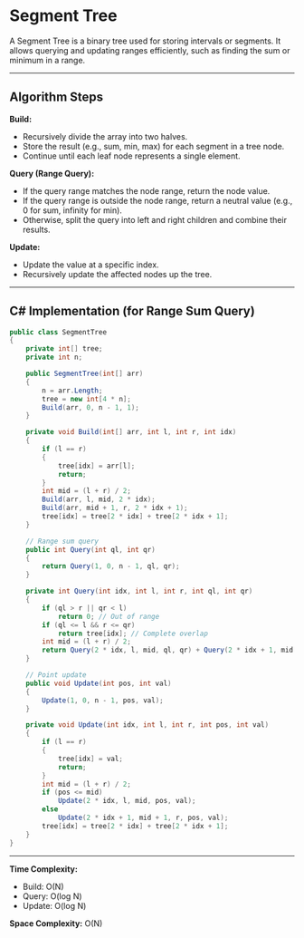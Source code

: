 # Segment Tree

A Segment Tree is a binary tree used for storing intervals or segments. It allows querying and updating ranges efficiently, such as finding the sum or minimum in a range.

---

## Algorithm Steps

**Build:**

- Recursively divide the array into two halves.
- Store the result (e.g., sum, min, max) for each segment in a tree node.
- Continue until each leaf node represents a single element.

**Query (Range Query):**

- If the query range matches the node range, return the node value.
- If the query range is outside the node range, return a neutral value (e.g., 0 for sum, infinity for min).
- Otherwise, split the query into left and right children and combine their results.

**Update:**

- Update the value at a specific index.
- Recursively update the affected nodes up the tree.

---

## C# Implementation (for Range Sum Query)

```csharp
public class SegmentTree
{
    private int[] tree;
    private int n;

    public SegmentTree(int[] arr)
    {
        n = arr.Length;
        tree = new int[4 * n];
        Build(arr, 0, n - 1, 1);
    }

    private void Build(int[] arr, int l, int r, int idx)
    {
        if (l == r)
        {
            tree[idx] = arr[l];
            return;
        }
        int mid = (l + r) / 2;
        Build(arr, l, mid, 2 * idx);
        Build(arr, mid + 1, r, 2 * idx + 1);
        tree[idx] = tree[2 * idx] + tree[2 * idx + 1];
    }

    // Range sum query
    public int Query(int ql, int qr)
    {
        return Query(1, 0, n - 1, ql, qr);
    }

    private int Query(int idx, int l, int r, int ql, int qr)
    {
        if (ql > r || qr < l)
            return 0; // Out of range
        if (ql <= l && r <= qr)
            return tree[idx]; // Complete overlap
        int mid = (l + r) / 2;
        return Query(2 * idx, l, mid, ql, qr) + Query(2 * idx + 1, mid + 1, r, ql, qr);
    }

    // Point update
    public void Update(int pos, int val)
    {
        Update(1, 0, n - 1, pos, val);
    }

    private void Update(int idx, int l, int r, int pos, int val)
    {
        if (l == r)
        {
            tree[idx] = val;
            return;
        }
        int mid = (l + r) / 2;
        if (pos <= mid)
            Update(2 * idx, l, mid, pos, val);
        else
            Update(2 * idx + 1, mid + 1, r, pos, val);
        tree[idx] = tree[2 * idx] + tree[2 * idx + 1];
    }
}
```

---

**Time Complexity:**

- Build: O(N)
- Query: O(log N)
- Update: O(log N)

**Space Complexity:** O(N)
